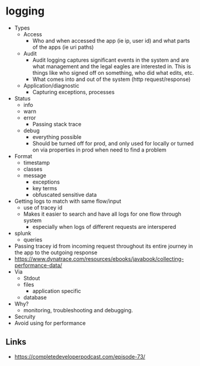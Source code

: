 # logging

- Types
  - Access
    - Who and when accessed the app (ie ip, user id) and what parts of the apps (ie uri paths)
  - Audit
    - Audit logging captures significant events in the system and are what management and the legal eagles are interested in. This is things like who signed off on something, who did what edits, etc.
    - What comes into and out of the system (http request/response)
  - Application/diagnostic
    - Capturing exceptions, processes
- Status
  - info
  - warn
  - error
    - Passing stack trace
  - debug
    - everything possible
    - Should be turned off for prod, and only used for locally or turned on via properties in prod when need to find a problem
- Format
  - timestamp
  - classes
  - message
    - exceptions
    - key terms
    - obfuscated sensitive data
- Getting logs to match with same flow/input
  - use of tracey id
  - Makes it easier to search and have all logs for one flow through system
    - especially when logs of different requests are interspered
- splunk
  - queries
- Passing tracey id from incoming request throughout its entire journey in the app to the outgoing response
- https://www.dynatrace.com/resources/ebooks/javabook/collecting-performance-data/
- Via
  - Stdout
  - files
    - application specific
  - database
- Why?
  -  monitoring, troubleshooting and debugging.
- Secruity
- Avoid using for performance

## Links

- https://completedeveloperpodcast.com/episode-73/
